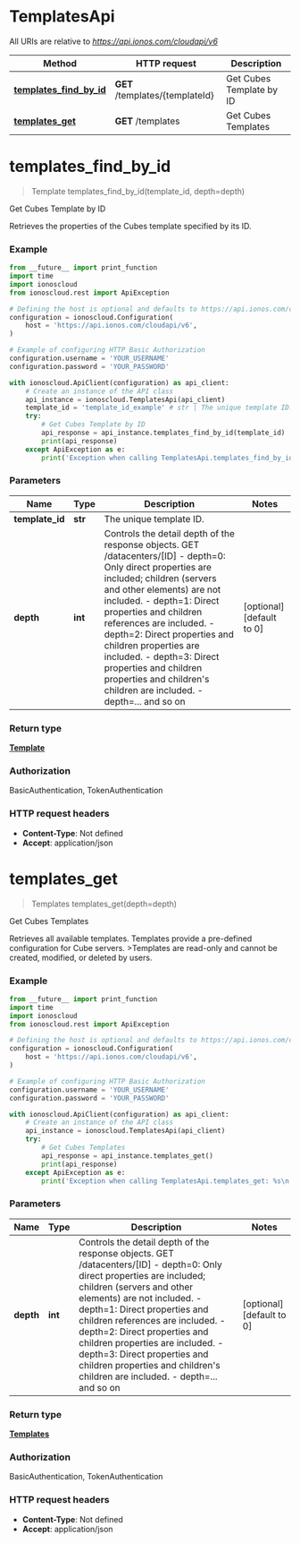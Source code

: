# TemplatesApi

All URIs are relative to *https://api.ionos.com/cloudapi/v6*

| Method | HTTP request | Description |
| ------------- | ------------- | ------------- |
| [**templates_find_by_id**](TemplatesApi.md#templates_find_by_id) | **GET** /templates/{templateId} | Get Cubes Template by ID |
| [**templates_get**](TemplatesApi.md#templates_get) | **GET** /templates | Get Cubes Templates |


# **templates_find_by_id**
> Template templates_find_by_id(template_id, depth=depth)

Get Cubes Template by ID

Retrieves the properties of the Cubes template specified by its ID.

### Example

```python
from __future__ import print_function
import time
import ionoscloud
from ionoscloud.rest import ApiException

# Defining the host is optional and defaults to https://api.ionos.com/cloudapi/v6
configuration = ionoscloud.Configuration(
    host = 'https://api.ionos.com/cloudapi/v6',
)

# Example of configuring HTTP Basic Authorization
configuration.username = 'YOUR_USERNAME'
configuration.password = 'YOUR_PASSWORD'

with ionoscloud.ApiClient(configuration) as api_client:
    # Create an instance of the API class
    api_instance = ionoscloud.TemplatesApi(api_client)
    template_id = 'template_id_example' # str | The unique template ID.
    try:
        # Get Cubes Template by ID
        api_response = api_instance.templates_find_by_id(template_id)
        print(api_response)
    except ApiException as e:
        print('Exception when calling TemplatesApi.templates_find_by_id: %s\n' % e)
```

### Parameters

| Name | Type | Description  | Notes |
| ------------- | ------------- | ------------- | ------------- |
| **template_id** | **str**| The unique template ID. |  |
| **depth** | **int**| Controls the detail depth of the response objects.  GET /datacenters/[ID]  - depth&#x3D;0: Only direct properties are included; children (servers and other elements) are not included.  - depth&#x3D;1: Direct properties and children references are included.  - depth&#x3D;2: Direct properties and children properties are included.  - depth&#x3D;3: Direct properties and children properties and children&#39;s children are included.  - depth&#x3D;... and so on | [optional] [default to 0] |

### Return type

[**Template**](../models/Template.md)

### Authorization

BasicAuthentication, TokenAuthentication

### HTTP request headers

 - **Content-Type**: Not defined
 - **Accept**: application/json

# **templates_get**
> Templates templates_get(depth=depth)

Get Cubes Templates

Retrieves all available templates.  Templates provide a pre-defined configuration for Cube servers.    >Templates are read-only and cannot be created, modified, or deleted by users.

### Example

```python
from __future__ import print_function
import time
import ionoscloud
from ionoscloud.rest import ApiException

# Defining the host is optional and defaults to https://api.ionos.com/cloudapi/v6
configuration = ionoscloud.Configuration(
    host = 'https://api.ionos.com/cloudapi/v6',
)

# Example of configuring HTTP Basic Authorization
configuration.username = 'YOUR_USERNAME'
configuration.password = 'YOUR_PASSWORD'

with ionoscloud.ApiClient(configuration) as api_client:
    # Create an instance of the API class
    api_instance = ionoscloud.TemplatesApi(api_client)
    try:
        # Get Cubes Templates
        api_response = api_instance.templates_get()
        print(api_response)
    except ApiException as e:
        print('Exception when calling TemplatesApi.templates_get: %s\n' % e)
```

### Parameters

| Name | Type | Description  | Notes |
| ------------- | ------------- | ------------- | ------------- |
| **depth** | **int**| Controls the detail depth of the response objects.  GET /datacenters/[ID]  - depth&#x3D;0: Only direct properties are included; children (servers and other elements) are not included.  - depth&#x3D;1: Direct properties and children references are included.  - depth&#x3D;2: Direct properties and children properties are included.  - depth&#x3D;3: Direct properties and children properties and children&#39;s children are included.  - depth&#x3D;... and so on | [optional] [default to 0] |

### Return type

[**Templates**](../models/Templates.md)

### Authorization

BasicAuthentication, TokenAuthentication

### HTTP request headers

 - **Content-Type**: Not defined
 - **Accept**: application/json

